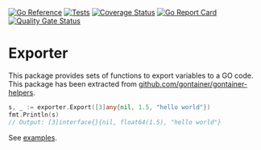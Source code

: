 [![Go Reference](https://pkg.go.dev/badge/github.com/gontainer/exporter.svg)](https://pkg.go.dev/github.com/gontainer/exporter)
[![Tests](https://github.com/gontainer/exporter/actions/workflows/tests.yml/badge.svg)](https://github.com/gontainer/exporter/actions/workflows/tests.yml)
[![Coverage Status](https://coveralls.io/repos/github/gontainer/exporter/badge.svg?branch=main)](https://coveralls.io/github/gontainer/exporter?branch=main)
[![Go Report Card](https://goreportcard.com/badge/github.com/gontainer/exporter)](https://goreportcard.com/report/github.com/gontainer/exporter)
[![Quality Gate Status](https://sonarcloud.io/api/project_badges/measure?project=gontainer_exporter&metric=alert_status)](https://sonarcloud.io/summary/new_code?id=gontainer_exporter)

# Exporter

This package provides sets of functions to export variables to a GO code.
<br/>This package has been extracted from [github.com/gontainer/gontainer-helpers](https://github.com/gontainer/gontainer-helpers).

```go
s, _ := exporter.Export([3]any{nil, 1.5, "hello world"})
fmt.Println(s)
// Output: [3]interface{}{nil, float64(1.5), "hello world"}
```

See [examples](examples_test.go).
